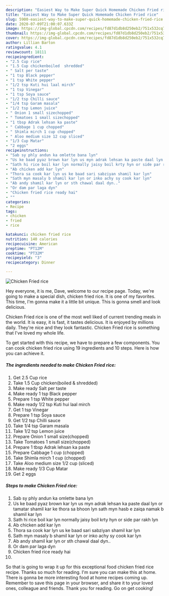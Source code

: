 ```yaml
---
description: "Easiest Way to Make Super Quick Homemade Chicken Fried rice"
title: "Easiest Way to Make Super Quick Homemade Chicken Fried rice"
slug: 5900-easiest-way-to-make-super-quick-homemade-chicken-fried-rice
date: 2020-07-09T21:00:07.633Z
image: https://img-global.cpcdn.com/recipes/fd87d1db8d250eb2/751x532cq70/chicken-fried-rice-recipe-main-photo.jpg
thumbnail: https://img-global.cpcdn.com/recipes/fd87d1db8d250eb2/751x532cq70/chicken-fried-rice-recipe-main-photo.jpg
cover: https://img-global.cpcdn.com/recipes/fd87d1db8d250eb2/751x532cq70/chicken-fried-rice-recipe-main-photo.jpg
author: Lillian Barton
ratingvalue: 4.1
reviewcount: 18111
recipeingredient:
- "2.5 Cup rice"
- "1.5 Cup chickenboiled  shredded"
- " Salt per taste"
- "1 tsp Black pepper"
- "1 tsp White pepper"
- "1/2 tsp Kuti hui laal mirch"
- "1 tsp Vinegar"
- "1 tsp Soya sauce"
- "1/2 tsp Chilli sauce"
- "1/4 tsp Garam masala"
- "1/2 tsp Lemon juice"
- " Onion 1 small sizechopped"
- " Tomatoes 1 small sizechopped"
- "1 tbsp Adrak lehsan ka paste"
- " Cabbage 1 cup chopped"
- " Shimla mirch 1 cup chopped"
- " Aloo medium size 12 cup sliced"
- "1/3 Cup Matar"
- "2 eggs"
recipeinstructions:
- "Sab sy phly andun ka omlette bana lyn"
- "Us ke baad pyaz brown kar lyn us myn adrak lehsan ka paste daal lyn or tamatar shamil kar ke thora sa bhoon lyn sath myn hasb e zaiqa namak b shamil kar lyn"
- "Sath hi rice boil kar lyn normally jaisy boil krty hyn or side par rakh lyn"
- "Ab chicken add kar lyn"
- "Thora sa cook kar lyn us ke baad sari sabziyan shamil kar lyn"
- "Sath myn masaly b shamil kar lyn or inko achy sy cook kar lyn"
- "Ab andy shamil kar lyn or sth chawal daal dyn.."
- "Or dam par laga dyn"
- "Chicken fried rice ready hai"
- ""
categories:
- Recipe
tags:
- chicken
- fried
- rice

katakunci: chicken fried rice 
nutrition: 140 calories
recipecuisine: American
preptime: "PT12M"
cooktime: "PT32M"
recipeyield: "3"
recipecategory: Dinner

---
```



![Chicken Fried rice](https://img-global.cpcdn.com/recipes/fd87d1db8d250eb2/751x532cq70/chicken-fried-rice-recipe-main-photo.jpg)

Hey everyone, it is me, Dave, welcome to our recipe page. Today, we're going to make a special dish, chicken fried rice. It is one of my favorites. This time, I'm gonna make it a little bit unique. This is gonna smell and look delicious.



Chicken Fried rice is one of the most well liked of current trending meals in the world. It is easy, it is fast, it tastes delicious. It is enjoyed by millions daily. They're nice and they look fantastic. Chicken Fried rice is something that I've loved my whole life.


To get started with this recipe, we have to prepare a few components. You can cook chicken fried rice using 19 ingredients and 10 steps. Here is how you can achieve it.

<!--inarticleads1-->

##### The ingredients needed to make Chicken Fried rice:

1. Get 2.5 Cup rice
1. Take 1.5 Cup chicken(boiled &amp; shredded)
1. Make ready  Salt per taste
1. Make ready 1 tsp Black pepper
1. Prepare 1 tsp White pepper
1. Make ready 1/2 tsp Kuti hui laal mirch
1. Get 1 tsp Vinegar
1. Prepare 1 tsp Soya sauce
1. Get 1/2 tsp Chilli sauce
1. Take 1/4 tsp Garam masala
1. Take 1/2 tsp Lemon juice
1. Prepare  Onion 1 small size(chopped)
1. Take  Tomatoes 1 small size(chopped)
1. Prepare 1 tbsp Adrak lehsan ka paste
1. Prepare  Cabbage 1 cup (chopped)
1. Take  Shimla mirch 1 cup (chopped)
1. Take  Aloo medium size 1/2 cup (sliced)
1. Make ready 1/3 Cup Matar
1. Get 2 eggs




<!--inarticleads2-->

##### Steps to make Chicken Fried rice:

1. Sab sy phly andun ka omlette bana lyn
1. Us ke baad pyaz brown kar lyn us myn adrak lehsan ka paste daal lyn or tamatar shamil kar ke thora sa bhoon lyn sath myn hasb e zaiqa namak b shamil kar lyn
1. Sath hi rice boil kar lyn normally jaisy boil krty hyn or side par rakh lyn
1. Ab chicken add kar lyn
1. Thora sa cook kar lyn us ke baad sari sabziyan shamil kar lyn
1. Sath myn masaly b shamil kar lyn or inko achy sy cook kar lyn
1. Ab andy shamil kar lyn or sth chawal daal dyn..
1. Or dam par laga dyn
1. Chicken fried rice ready hai
1. 




So that is going to wrap it up for this exceptional food chicken fried rice recipe. Thanks so much for reading. I'm sure you can make this at home. There is gonna be more interesting food at home recipes coming up. Remember to save this page in your browser, and share it to your loved ones, colleague and friends. Thank you for reading. Go on get cooking!
